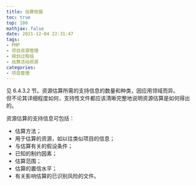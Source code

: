 ```yaml
---
title: 估算依据
toc: true
top: 100
mathjax: false
date: 2021-12-04 22:31:47
tags:
- PMP
- 项目资源管理
- 规划过程组
- 估算活动资源
categories:
- 项目管理
---
```

见 6.4.3.2 节。资源估算所需的支持信息的数量和种类，因应用领域而异。  
但不论其详细程度如何，支持性文件都应该清晰完整地说明资源估算是如何得出的。

资源估算的支持信息可包括：

- 估算方法；
- 用于估算的资源，如以往类似项目的信息；
- 与估算有关的假设条件；
- 已知的制约因素；
- 估算范围；
- 估算的置信水平；
- 有关影响估算的已识别风险的文件。
